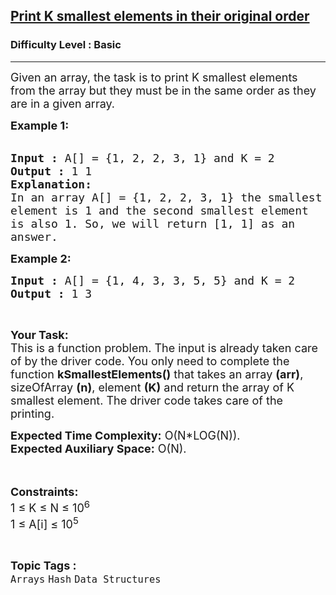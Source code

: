 <h2><a href="https://practice.geeksforgeeks.org/problems/print-k-smallest-elements-in-their-original-order5407/1?page=1&difficulty[]=-1&status[]=unsolved&category[]=Arrays&sortBy=submissions">Print K smallest elements in their original order</a></h2><h3>Difficulty Level : Basic</h3><hr><div class="problems_problem_content__Xm_eO"><p><span style="font-size:18px">Given an array, the task is to print K smallest elements from the array but they must be in the same order as they are in a given array.</span></p>

<p><span style="font-size:18px"><strong>Example 1:</strong></span><br>
&nbsp;</p>

<pre><span style="font-size:18px"><strong>Input :</strong> A[] = {1, 2, 2, 3, 1} and K = 2
<strong>Output :</strong> 1 1
<strong>Explanation:</strong>
In an array A[] = {1, 2, 2, 3, 1} the smallest
element is 1 and the second smallest element 
is also 1. So, we will return [1, 1] as an 
answer.</span></pre>

<p><span style="font-size:18px"><strong>Example 2:</strong></span></p>

<pre><span style="font-size:18px"><strong>Input :</strong> A[] = {1, 4, 3, 3, 5, 5} and K = 2<strong>
Output :</strong> 1 3</span></pre>

<p>&nbsp;</p>

<p><span style="font-size:18px"><strong>Your Task:</strong><br>
This is a function problem. The input is already taken care of by the driver code. You only need to complete the function <strong>kSmallestElements()</strong> that takes an array <strong>(arr)</strong>, sizeOfArray <strong>(n)</strong>, element <strong>(K)</strong>&nbsp;and return the array of K smallest element. The driver code takes care of the printing.</span></p>

<p><span style="font-size:18px"><strong>Expected Time Complexity:</strong>&nbsp;O(N*LOG(N)).<br>
<strong>Expected Auxiliary Space:</strong>&nbsp;O(N).</span><br>
<br>
&nbsp;</p>

<p><span style="font-size:18px"><strong>Constraints:</strong><br>
1 ≤ K ≤ N ≤ 10<sup>6</sup><br>
1 ≤ A[i] ≤ 10<sup>5</sup></span></p>
</div><br><p><span style=font-size:18px><strong>Topic Tags : </strong><br><code>Arrays</code>&nbsp;<code>Hash</code>&nbsp;<code>Data Structures</code>&nbsp;